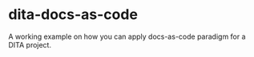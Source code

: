 # dita-docs-as-code
A working example on how you can apply docs-as-code paradigm for a DITA project.
